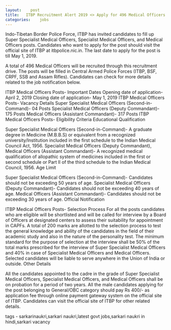 ```yaml
--- 
layout:    post
title:   ITBP Recruitment Alert 2019 <> Apply for 496 Medical Officers Posts via itbpolice.nic.in
categories:    jobs
---
```

Indo-Tibetan Border Police Force, ITBP has invited candidates to fill up Super Specialist Medical Officers, Specialist Medical Officers, and Medical Officers posts. Candidates who want to apply for the post should visit the official site of ITBP at itbpolice.nic.in. The last date to apply for the post is till May 1, 2019.

A total of 496 Medical Officers will be recruited through this recruitment drive. The posts will be filled in Central Armed Police Forces (ITBP, BSF, CRPF, SSB and Assam Rifles). Candidates can check for more details related to the job notification below.

ITBP Medical Officers Posts-  Important Dates
Opening date of application-  April 2, 2019
Closing date of application-  May 1, 2019
ITBP Medical Officers Posts-  Vacancy Details
Super Specialist Medical Officers (Second-in-Command)-  04 Posts
Specialist Medical Officers (Deputy Commandant)-  175 Posts
Medical Officers (Assistant Commandant)-  317 Posts
ITBP Medical Officers Posts-  Eligibility Criteria
Educational Qualification

Super Specialist Medical Officers (Second-in-Command)-  A graduate degree in Medicine (M.B.B.S) or equivalent from a recognized university/Institution included in the first schedule to the Indian Medical Council Act, 1956.
Specialist Medical Officers (Deputy Commandant), Medical Officers (Assistant Commandant)-  A recognized medical qualification of allopathic system of medicines included in the first or second schedule or Part II of the third schedule to the Indian Medical Council, 1956.
Age Limit

Super Specialist Medical Officers (Second-in-Command)-  Candidates should not be exceeding 50 years of age.
Specialist Medical Officers (Deputy Commandant)-  Candidates should not be exceeding 40 years of age.
Medical Officers (Assistant Commandant)-  Candidates should not be exceeding 30 years of age.
Official Notification 

ITBP Medical Officers Posts-  Selection Process
For all the posts candidates who are eligible will be shortlisted and will be called for interview by a Board of Officers at designated centers to assess their suitability for appointment in CAPFs.
A total of 200 marks are allotted to the selection process to test the general knowledge and ability of the candidates in the field of their academic study and also in the nature of the personality test. The minimum standard for the purpose of selection at the interview shall be 50% of the total marks prescribed for the interview of Super Specialist Medical Officers and 40% in case of Specialist Medical Officers and Medical Officers.
Selected candidates will be liable to serve anywhere in the Union of India or outside.
Other Details

All the candidates appointed to the cadre in the grade of Super Specialist Medical Officers, Specialist Medical Officers, and Medical Officers shall be on probation for a period of two years. All the male candidates applying for the post belonging to General/OBC category should pay Rs 400/- as application fee through online payment gateway system on the official site of ITBP. Candidates can visit the official site of ITBP for other related details. 

tags - sarkarinaukri,sarkari naukri,latest govt jobs,sarkari naukri in hindi,sarkari vacancy
